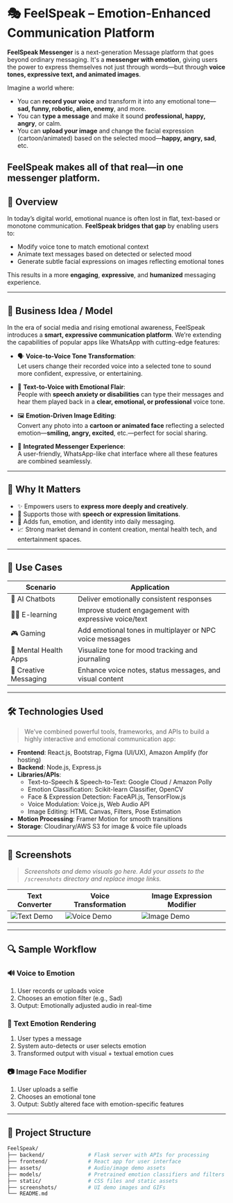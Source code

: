 # 🎭 FeelSpeak – Emotion-Enhanced Communication Platform


**FeelSpeak Messenger** is a next-generation Message platform that goes beyond ordinary messaging. It's a **messenger with emotion**, giving users the power to express themselves not just through words—but through **voice tones, expressive text, and animated images**.

Imagine a world where:
- You can **record your voice** and transform it into any emotional tone—**sad, funny, robotic, alien, enemy**, and more.
- You can **type a message** and make it sound **professional, happy, angry**, or calm.
- You can **upload your image** and change the facial expression (cartoon/animated) based on the selected mood—**happy, angry, sad**, etc.

FeelSpeak makes all of that real—**in one messenger platform**.
---

## 📌 Overview

In today’s digital world, emotional nuance is often lost in flat, text-based or monotone communication. **FeelSpeak bridges that gap** by enabling users to:

- Modify voice tone to match emotional context
- Animate text messages based on detected or selected mood
- Generate subtle facial expressions on images reflecting emotional tones

This results in a more **engaging**, **expressive**, and **humanized** messaging experience.

---
## 🚀 Business Idea / Model

In the era of social media and rising emotional awareness, FeelSpeak introduces a **smart, expressive communication platform**. We’re extending the capabilities of popular apps like WhatsApp with cutting-edge features:

- 🗣️ **Voice-to-Voice Tone Transformation**:  
  Let users change their recorded voice into a selected tone to sound more confident, expressive, or entertaining.

- 📝 **Text-to-Voice with Emotional Flair**:  
  People with **speech anxiety or disabilities** can type their messages and hear them played back in a **clear, emotional, or professional** voice tone.

- 🖼️ **Emotion-Driven Image Editing**:  
  Convert any photo into a **cartoon or animated face** reflecting a selected emotion—**smiling, angry, excited**, etc.—perfect for social sharing.

- 📱 **Integrated Messenger Experience**:  
  A user-friendly, WhatsApp-like chat interface where all these features are combined seamlessly.

---

## 🎯 Why It Matters

- ✨ Empowers users to **express more deeply and creatively**.
- 🧠 Supports those with **speech or expression limitations**.
- 💬 Adds fun, emotion, and identity into daily messaging.
- 📈 Strong market demand in content creation, mental health tech, and entertainment spaces.

---


## 🎯 Use Cases

| Scenario | Application |
|----------|-------------|
| 🤖 AI Chatbots | Deliver emotionally consistent responses |
| 🧑‍🏫 E-learning | Improve student engagement with expressive voice/text |
| 🎮 Gaming | Add emotional tones in multiplayer or NPC voice messages |
| 🧠 Mental Health Apps | Visualize tone for mood tracking and journaling |
| 🎨 Creative Messaging | Enhance voice notes, status messages, and visual content |

---

## 🛠️ Technologies Used

> We’ve combined powerful tools, frameworks, and APIs to build a highly interactive and emotional communication app:

- **Frontend**: React.js, Bootstrap, Figma (UI/UX), Amazon Amplify (for hosting)
- **Backend**: Node.js, Express.js
- **Libraries/APIs**:
  - Text-to-Speech & Speech-to-Text: Google Cloud / Amazon Polly
  - Emotion Classification: Scikit-learn Classifier, OpenCV
  - Face & Expression Detection: FaceAPI.js, TensorFlow.js
  - Voice Modulation: Voice.js, Web Audio API
  - Image Editing: HTML Canvas, Filters, Pose Estimation
- **Motion Processing**: Framer Motion for smooth transitions
- **Storage**: Cloudinary/AWS S3 for image & voice file uploads

---

## 📸 Screenshots

> _Screenshots and demo visuals go here. Add your assets to the `/screenshots` directory and replace image links._

| Text Converter | Voice Transformation | Image Expression Modifier |
|----------------|----------------------|----------------------------|
| ![Text Demo](screenshots/text-demo.png) | ![Voice Demo](screenshots/voice-demo.gif) | ![Image Demo](screenshots/image-demo.gif) |

---

## 🔍 Sample Workflow

### 🔊 Voice to Emotion  
1. User records or uploads voice  
2. Chooses an emotion filter (e.g., Sad)  
3. Output: Emotionally adjusted audio in real-time

### 📝 Text Emotion Rendering  
1. User types a message  
2. System auto-detects or user selects emotion  
3. Transformed output with visual + textual emotion cues

### 📷 Image Face Modifier  
1. User uploads a selfie  
2. Chooses an emotional tone  
3. Output: Subtly altered face with emotion-specific features

---

## 📂 Project Structure

```bash
FeelSpeak/
├── backend/              # Flask server with APIs for processing
├── frontend/             # React app for user interface
├── assets/               # Audio/image demo assets
├── models/               # Pretrained emotion classifiers and filters
├── static/               # CSS files and static assets
├── screenshots/          # UI demo images and GIFs
└── README.md
